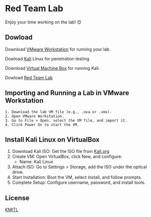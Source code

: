 # Red Team Lab

Enjoy your time working on the lab! 😊

## Dowload
Download [VMware Workstation](https://blogs.vmware.com/workstation/2024/05/vmware-workstation-pro-now-available-free-for-personal-use.html) for running your lab.

Dowload [Kali](https://www.kali.org/get-kali/) Linux for penetration testing

Download [Virtual Machine Box](https://www.virtualbox.org/wiki/Downloads) for running Kali.

Dowload [Red Team Lab]()

## Importing and Running a Lab in VMware Workstation
```
1. Download the lab VM file (e.g., .ova or .vmx).
2. Open VMware Workstation.
3. Go to File > Open, select the VM file, and import it.
4. Click Power On to start the VM.
```
## Install Kali Linux on VirtualBox

1. Download Kali ISO: Get the ISO file from [Kali.org](https://www.kali.org/get-kali/)
2. Create VM: Open VirtualBox, click New, and configure:
   - Name: Kali Linux
3. Attach ISO: Go to Settings > Storage, add the ISO under the optical drive.
4. Start Installation: Boot the VM, select Install, and follow prompts.
5. Complete Setup: Configure username, password, and install tools.

## License

[KMITL](https://www.kmitl.ac.th/)
